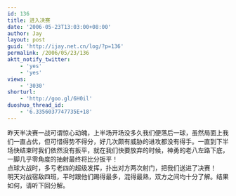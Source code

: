 ```yaml
---
id: 136
title: 进入决赛
date: '2006-05-23T13:03:00+08:00'
author: Jay
layout: post
guid: 'http://ijay.net.cn/log/?p=136'
permalink: /2006/05/23/136
aktt_notify_twitter:
    - 'yes'
    - 'yes'
views:
    - '3030'
shorturl:
    - 'http://goo.gl/6H0il'
duoshuo_thread_id:
    - '6.3356037747735E+18'
---
```


昨天半决赛一战可谓惊心动魄，上半场开场没多久我们便落后一球，虽然局面上我们一直占优，但可惜得势不得分，好几次颇有威胁的进攻都没有得手。一直到下半场快结束时我们依然没有扳平，就在我们快要放弃的时候，神勇的老八左路下底，一脚几乎零角度的抽射最终将比分扳平！<br />点球大战时，多亏老四的超级发挥，扑出对方两次射门，把我们送进了决赛！<br />明天对战宿敌四班，平时跟他们踢得最多，混得最熟，双方之间均十分了解。结果如何，请听下回分解。<br />